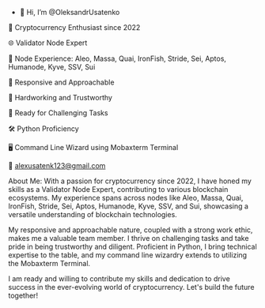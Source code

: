 - 👋 Hi, I’m @OleksandrUsatenko
  
🚀 Cryptocurrency Enthusiast since 2022

🌐 Validator Node Expert

🔗 Node Experience: Aleo, Massa, Quai, IronFish, Stride, Sei, Aptos, Humanode, Kyve, SSV, Sui

🤝 Responsive and Approachable

💼 Hardworking and Trustworthy

💪 Ready for Challenging Tasks

🛠️ Python Proficiency

🖥️ Command Line Wizard using Mobaxterm Terminal

📧 alexusatenk123@gmail.com

About Me:
With a passion for cryptocurrency since 2022, I have honed my skills as a Validator Node Expert, contributing to various blockchain ecosystems. My experience spans across nodes like Aleo, Massa, Quai, IronFish, Stride, Sei, Aptos, Humanode, Kyve, SSV, and Sui, showcasing a versatile understanding of blockchain technologies.

My responsive and approachable nature, coupled with a strong work ethic, makes me a valuable team member. I thrive on challenging tasks and take pride in being trustworthy and diligent. Proficient in Python, I bring technical expertise to the table, and my command line wizardry extends to utilizing the Mobaxterm Terminal.

I am ready and willing to contribute my skills and dedication to drive success in the ever-evolving world of cryptocurrency. Let's build the future together!

